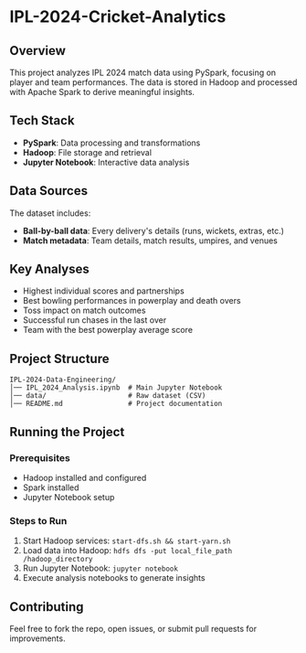 # IPL-2024-Cricket-Analytics

## Overview

This project analyzes IPL 2024 match data using PySpark, focusing on player and team performances. The data is stored in Hadoop and processed with Apache Spark to derive meaningful insights.

## Tech Stack

- **PySpark**: Data processing and transformations
- **Hadoop**: File storage and retrieval
- **Jupyter Notebook**: Interactive data analysis

## Data Sources

The dataset includes:

- **Ball-by-ball data**: Every delivery's details (runs, wickets, extras, etc.)
- **Match metadata**: Team details, match results, umpires, and venues

## Key Analyses

- Highest individual scores and partnerships
- Best bowling performances in powerplay and death overs
- Toss impact on match outcomes
- Successful run chases in the last over
- Team with the best powerplay average score

## Project Structure

```
IPL-2024-Data-Engineering/
│── IPL_2024_Analysis.ipynb  # Main Jupyter Notebook
│── data/                    # Raw dataset (CSV)
│── README.md                # Project documentation
```

## Running the Project

### Prerequisites

- Hadoop installed and configured
- Spark installed
- Jupyter Notebook setup

### Steps to Run

1. Start Hadoop services: `start-dfs.sh && start-yarn.sh`
2. Load data into Hadoop: `hdfs dfs -put local_file_path /hadoop_directory`
3. Run Jupyter Notebook: `jupyter notebook`
4. Execute analysis notebooks to generate insights

## Contributing

Feel free to fork the repo, open issues, or submit pull requests for improvements.

